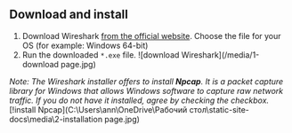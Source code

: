 ## Download and install
1. Download Wireshark [from the official website](https://www.wireshark.org/#download). Choose the file for your OS (for example: Windows 64-bit)
2. Run the downloaded `*.exe` file.
![download Wireshark](/media/1-download page.jpg)

_Note: The Wireshark installer offers to install **Npcap**. It is a packet capture library for Windows that allows Windows software to capture raw network traffic. If you do not have it installed, agree by checking the checkbox._
[!install Npcap](C:\Users\ann\OneDrive\Рабочий стол\static-site-docs\media\2-installation page.jpg)
